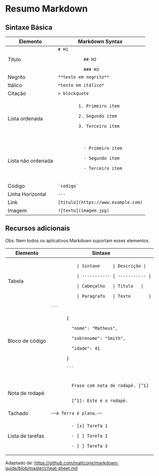 # Resumo Markdown

## Sintaxe Básica
<table class="table table-bordered">
  <thead class="thead-light">
    <tr>
      <th>Elemento</th>
      <th>Markdown Syntax</th>
    </tr>
  </thead>
  <tbody>
    <tr>
      <td>Titulo</td>
      <td><code># H1<br>
          ## H2<br>
          ### H3</code></td>
    </tr>
    <tr>
      <td>Negrito</td>
      <td><code>**texto em negrito**</code></td>
    </tr>
    <tr>
      <td>Itálico</td>
      <td><code>*texto em itálico*</code></td>
    </tr>
    <tr>
      <td>Citação</td>
      <td><code>> blockquote</code></td>
    </tr>
    <tr>
      <td>Lista ordenada</td>
      <td><code>
        1. Primeiro item<br>
        2. Segundo item<br>
        3. Terceiro item<br>
      </code></td>
    </tr>
    <tr>
      <td>Lista não ordenada</td>
      <td>
        <code>
          - Primeiro item<br>
          - Segundo item<br>
          - Terceiro item<br>
        </code>
      </td>
    </tr>
    <tr>
      <td>Código</td>
      <td><code>`codigo`</code></td>
    </tr>
    <tr>
      <td>Linha Horizontal</td>
      <td><code>---</code></td>
    </tr>
    <tr>
      <td>Link</td>
      <td><code>[titulo](https://www.example.com)</code></td>
    </tr>
    <tr>
      <td>Imagem</td>
      <td><code>![texto](imagem.jpg)</code></td>
    </tr>
  </tbody>
</table>

## Recursos adicionais

Obs: Nem todos os aplicativos Markdown suportam esses elementos.

<table class="table table-bordered">
  <thead class="thead-light">
    <tr>
      <th>Elemento</th>
      <th>Sintaxe</th>
    </tr>
  </thead>
  <tbody>
    <tr>
      <td>Tabela</td>
      <td><code>
          | Sintaxe     | Descrição |<br>
          | ----------- | ----------- |<br>
          | Cabeçalho   | Titulo   |<br>
          | Paragrafo   | Texto       |
      </code></td>
    </tr>
    <tr>
      <td>Bloco de código</td>
      <td><code>```<br>
      {<br>
      &nbsp;&nbsp;"nome": "Matheus",<br>
      &nbsp;&nbsp;"sobrenome": "Smith",<br>
      &nbsp;&nbsp;"idade": 41<br>
      }<br>
      ```
      </code></td>
    </tr>
    <tr>
      <td>Nota de rodapé</td>
      <td><code>
        Frase com nota de rodapé. [^1]<br><br>
        [^1]: Este é o rodapé.
      </code></td>
    </tr>
    <tr>
      <td>Tachado</td>
      <td><code>~~A Terra é plana.~~</code></td>
    </tr>
    <tr>
      <td>Lista de tarefas</td>
      <td><code>
        - [x] Tarefa 1<br>
        - [ ] Tarefa 2<br>
        - [ ] Tarefa 3
      </code></td>
    </tr>
  </tbody>
</table>

Adaptado de: https://github.com/mattcone/markdown-guide/blob/master/cheat-sheet.md
